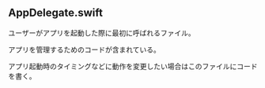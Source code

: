 ## AppDelegate.swift

ユーザーがアプリを起動した際に最初に呼ばれるファイル。

アプリを管理するためのコードが含まれている。

アプリ起動時のタイミングなどに動作を変更したい場合はこのファイルにコードを書く。
